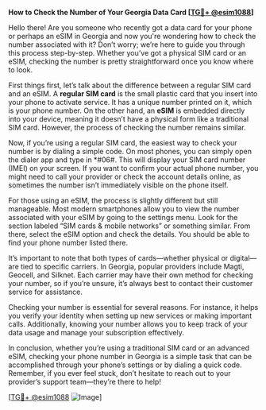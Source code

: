**How to Check the Number of Your Georgia Data Card [[TG💪+ @esim1088](https://t.me/s/esim1088)]**

Hello there! Are you someone who recently got a data card for your phone or perhaps an eSIM in Georgia and now you're wondering how to check the number associated with it? Don’t worry; we’re here to guide you through this process step-by-step. Whether you’ve got a physical SIM card or an eSIM, checking the number is pretty straightforward once you know where to look.

First things first, let’s talk about the difference between a regular SIM card and an eSIM. A **regular SIM card** is the small plastic card that you insert into your phone to activate service. It has a unique number printed on it, which is your phone number. On the other hand, an **eSIM** is embedded directly into your device, meaning it doesn’t have a physical form like a traditional SIM card. However, the process of checking the number remains similar.

Now, if you’re using a regular SIM card, the easiest way to check your number is by dialing a simple code. On most phones, you can simply open the dialer app and type in *#06#. This will display your SIM card number (IMEI) on your screen. If you want to confirm your actual phone number, you might need to call your provider or check the account details online, as sometimes the number isn’t immediately visible on the phone itself.

For those using an eSIM, the process is slightly different but still manageable. Most modern smartphones allow you to view the number associated with your eSIM by going to the settings menu. Look for the section labeled “SIM cards & mobile networks” or something similar. From there, select the eSIM option and check the details. You should be able to find your phone number listed there.

It’s important to note that both types of cards—whether physical or digital—are tied to specific carriers. In Georgia, popular providers include Magti, Geocell, and Silknet. Each carrier may have their own method for checking your number, so if you’re unsure, it’s always best to contact their customer service for assistance.

Checking your number is essential for several reasons. For instance, it helps you verify your identity when setting up new services or making important calls. Additionally, knowing your number allows you to keep track of your data usage and manage your subscription effectively.

In conclusion, whether you’re using a traditional SIM card or an advanced eSIM, checking your phone number in Georgia is a simple task that can be accomplished through your phone’s settings or by dialing a quick code. Remember, if you ever feel stuck, don’t hesitate to reach out to your provider’s support team—they’re there to help!

[[TG💪+ @esim1088](https://t.me/s/esim1088) ![Image](https://i.postimg.cc/Y0z9fWf4/image.png)]